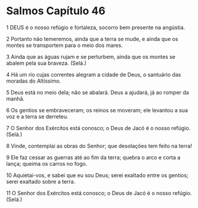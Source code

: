 # Salmos Capítulo 46

1	DEUS é o nosso refúgio e fortaleza, socorro bem presente na angústia.

2	Portanto não temeremos, ainda que a terra se mude, e ainda que os montes se transportem para o meio dos mares.

3	Ainda que as águas rujam e se perturbem, ainda que os montes se abalem pela sua braveza. (Selá.)

4	Há um rio cujas correntes alegram a cidade de Deus, o santuário das moradas do Altíssimo.

5	Deus está no meio dela; não se abalará. Deus a ajudará, já ao romper da manhã.

6	Os gentios se embraveceram; os reinos se moveram; ele levantou a sua voz e a terra se derreteu.

7	O Senhor dos Exércitos está conosco; o Deus de Jacó é o nosso refúgio. (Selá.)

8	Vinde, contemplai as obras do Senhor; que desolações tem feito na terra!

9	Ele faz cessar as guerras até ao fim da terra; quebra o arco e corta a lança; queima os carros no fogo.

10	Aquietai-vos, e sabei que eu sou Deus; serei exaltado entre os gentios; serei exaltado sobre a terra.

11	O Senhor dos Exércitos está conosco; o Deus de Jacó é o nosso refúgio. (Selá.)

